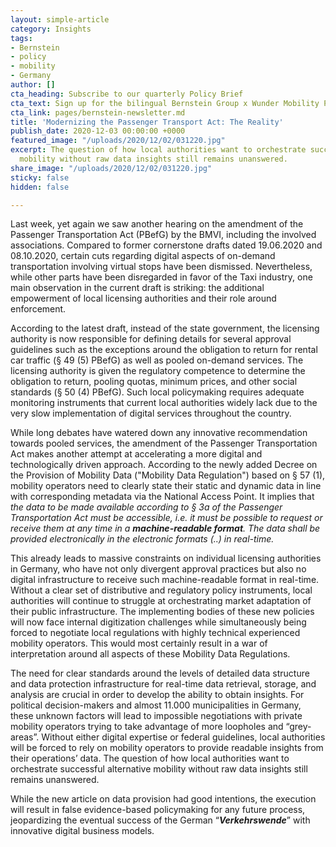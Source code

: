 ```yaml
---
layout: simple-article
category: Insights
tags:
- Bernstein
- policy
- mobility
- Germany
author: []
cta_heading: Subscribe to our quarterly Policy Brief
cta_text: Sign up for the bilingual Bernstein Group x Wunder Mobility Policy Brief, a quarterly round-up featuring fascinating articles on mobility, tech, the role of cities and regulation.
cta_link: pages/bernstein-newsletter.md
title: 'Modernizing the Passenger Transport Act: The Reality'
publish_date: 2020-12-03 00:00:00 +0000
featured_image: "/uploads/2020/12/02/031220.jpg"
excerpt: The question of how local authorities want to orchestrate successful alternative
  mobility without raw data insights still remains unanswered.
share_image: "/uploads/2020/12/02/031220.jpg"
sticky: false
hidden: false

---
```

Last week, yet again we saw another hearing on the amendment of the Passenger Transportation Act (PBefG) by the BMVI, including the involved associations. Compared to former cornerstone drafts dated 19.06.2020 and 08.10.2020, certain cuts regarding digital aspects of on-demand transportation involving virtual stops have been dismissed. Nevertheless, while other parts have been disregarded in favor of the Taxi industry, one main observation in the current draft is striking: the additional empowerment of local licensing authorities and their role around enforcement.

According to the latest draft, instead of the state government, the licensing authority is now responsible for defining details for several approval guidelines such as the exceptions around the obligation to return for rental car traffic (§ 49 (5) PBefG) as well as pooled on-demand services. The licensing authority is given the regulatory competence to determine the obligation to return, pooling quotas, minimum prices, and other social standards (§ 50 (4) PBefG). Such local policymaking requires adequate monitoring instruments that current local authorities widely lack due to the very slow implementation of digital services throughout the country.

While long debates have watered down any innovative recommendation towards pooled services, the amendment of the Passenger Transportation Act makes another attempt at accelerating a more digital and technologically driven approach. According to the newly added Decree on the Provision of Mobility Data ("Mobility Data Regulation") based on § 57 (1), mobility operators need to clearly state their static and dynamic data in line with corresponding metadata via the National Access Point. It implies that _the data to be made available according to § 3a of the Passenger Transportation Act must be accessible, i.e. it must be possible to request or receive them at any time in a **machine-readable format**. The data shall be provided electronically in the electronic formats (..) in real-time._

This already leads to massive constraints on individual licensing authorities in Germany, who have not only divergent approval practices but also no digital infrastructure to receive such machine-readable format in real-time. Without a clear set of distributive and regulatory policy instruments, local authorities will continue to struggle at orchestrating market adaptation of their public infrastructure. The implementing bodies of these new policies will now face internal digitization challenges while simultaneously being forced to negotiate local regulations with highly technical experienced mobility operators. This would most certainly result in a war of interpretation around all aspects of these Mobility Data Regulations.

The need for clear standards around the levels of detailed data structure and data protection infrastructure for real-time data retrieval, storage, and analysis are crucial in order to develop the ability to obtain insights. For political decision-makers and almost 11.000 municipalities in Germany, these unknown factors will lead to impossible negotiations with private mobility operators trying to take advantage of more loopholes and “grey-areas”. Without either digital expertise or federal guidelines, local authorities will be forced to rely on mobility operators to provide readable insights from their operations’ data. The question of how local authorities want to orchestrate successful alternative mobility without raw data insights still remains unanswered.

While the new article on data provision had good intentions, the execution will result in false evidence-based policymaking for any future process, jeopardizing the eventual success of the German “**_Verkehrswende_**” with innovative digital business models.